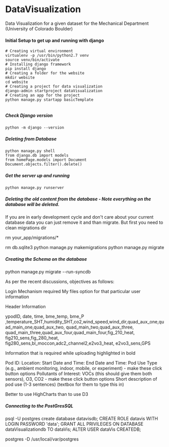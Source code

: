 # DataVisualization
Data Visualization for a given dataset for the Mechanical Department (University of Colorado Boulder)

#### Initial Setup to get up and running with django
```
# Creating virtual environment
virtualenv -p /usr/bin/python2.7 venv
source venv/bin/activate
# Installing django framework
pip install django
# Creating a folder for the website
mkdir website
cd website
# Creating a project for data visualization
django-admin startproject dataVisualization
# Creating an app for the project
python manage.py startapp basicTemplate


```

##### Check Django version
```
python -m django --version
```

##### Deleting from Database
```
python manage.py shell
from django.db import models
from homePage.models import Document
Document.objects.filter().delete()
```

##### Get the server up and running 
```
python manage.py runserver
```

##### Deleting the old content from the database - Note everything on the database will be deleted.

If you are in early development cycle and don't care about your current database data you can just remove it and than migrate. But first you need to clean migrations dir

rm  your_app/migrations/*

rm db.sqlite3
python manage.py makemigrations
python manage.py migrate


##### Creating the Schema on the database
python manage.py migrate --run-syncdb


As per the recent discussions, objectives as follows:

Login Mechanism required
	My files option for that particular user information

Header Information 

ypodID, date, time, bme_temp, bme_P ,temperature_SHT,humidity_SHT,co2,wind_speed,wind_dir,quad_aux_one,quad_main_one,quad_aux_two, quad_main_two,quad_aux_three, quad_main_three,quad_aux_four,quad_main_four,fig_210_heat, fig210_sens,fig_280_heat, fig280_sens,bl_moccon,adc2_channel2,e2vo3_heat, e2vo3_sens,GPS

Information that is required while uploading highlighted in bold

Pod ID:
Location:
Start Date and Time:
End Date and Time:
Pod Use Type (e.g., ambient monitoring, indoor, mobile, or experiment) - make these click button options
Pollutants of Interest: VOCs (this should give them both sensors), O3, CO2 - make these click button options
Short description of pod use (1-3 sentences) (textbox for them to type this in) 

Better to use HighCharts than to use D3


##### Connecting to the PostGresSQL
psql -U postgres
create database datavisdb;
CREATE ROLE datavis WITH LOGIN PASSWORD 'data';
GRANT ALL PRIVILEGES ON DATABASE dataVisualizationdb TO dataVis;
ALTER USER dataVis CREATEDB; 

postgres -D /usr/local/var/postgres

